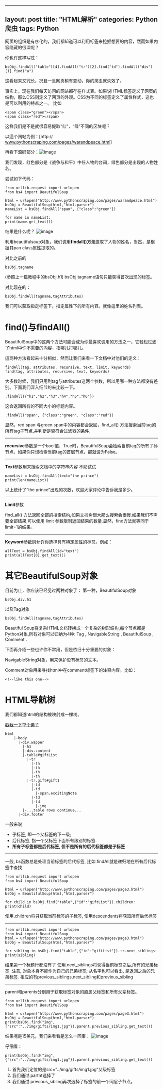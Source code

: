 
---
layout: post
title:  "HTML解析"
categories: Python爬虫
tags:  Python
---


网页的组织是有序化的，我们都知道可以利用标签来挖掘想要的内容，然而如果内容隐藏的很深呢？

你也许这样写过：

    bsObj.findAll("table")[4].findAll("tr")[2].find("td").findAll("div")[1].find("a")
    
这看起来又冗长，况且一旦网页稍有变动，你的爬虫就失效了。

事实上，现在我们每天访问的网站都存在样式表。如果说HTML标签定义了网页的结构，那么CSS则定义了网页的外观。CSS为不同的标签定义了属性样式，这也是可以利用的特点之一。
比如
    
    <span class="green"></span>
    <span class="red"></span>
   
这样我们是不是就很容易提取“红”，“绿”不同的区块呢？
    
以這个网站为例：[http://
www.pythonscraping.com/pages/warandpeace.html]

再看下源码部分：![image](http://7xq62e.com1.z0.glb.clouddn.com/green_span.png)

我们发现，红色部分是《战争与和平》中任人物的台词，绿色部分是出现的人物姓名。

尝试如下代码：

    from urllib.request import urlopen
    from bs4 import BeautifulSoup

    html = urlopen("http://www.pythonscraping.com/pages/warandpeace.html")
    bsObj = BeautifulSoup(html,"html.parser")
    nameList = bsObj.findAll("span", {"class":"green"})

    for name in nameList:
    print(name.get_text())
    
结果是什么呢？
![image](http://7xq62e.com1.z0.glb.clouddn.com/namelist.png)

利用beautifulsoup对象，我们调用**findall()方法**提取了人物的姓名，当然，是根据其pan class属性提取的。

对比之前的

    bsObj.tagname
    
(参照上一篇教程中的bsObj.h1)
bsObj.tagname语句只能获得首次出现的标签。

对比现在的：
    
    bsObj.findAll(tagname,tagAttributes)

我们可以获取指定标签下，指定属性下的所有内容。就像這里的姓名列表。

# find()与findAll()
BeautifulSoup中的这两个方法可能会成为你最喜欢调用的方法之一，它轻松过滤了html中你不需要的内容，指哪儿打哪儿。

這两种方法看起来十分相似，然而让我们来看一下文档中对他们的定义：

    findAll(tag, attributes, recursive, text, limit, keywords)
    find(tag, attributes, recursive, text, keywords)

大多数时候，我们只用到tag与attributes这两个参数，所以用哪一种方法都没有差别。下面我们深入细节的来比较一下。

    .findAll({"h1","h2","h3","h4","h5","h6"})
    
这会返回所有的不同大小的标题内容。
    
    .findAll("span", {"class":"green", "class":"red"})
    
显然，red span 与green span中的内容都会返回，find_all() 方法搜索当前tag的所有tag子节点,并判断是否符合过滤器的条件.

---

**recursive**参数是一个bool值，True时，BeautifulSoup会检索当前tag的所有子孙节点，如果你只想检索当前tag的首层节点，那就设为False。

---


**Text**参数用来搜索文档中的字符串内容
不妨试试

    nameList = bsObj.findAll(text="the prince")
    print(len(nameList))
    
以上统计了“the prince”出现的次数，欢迎大家评论中告诉我是多少。

---
**Limit**参数

find_all() 方法返回全部的搜索结构,如果文档树很大那么搜索会很慢.如果我们不需要全部结果,可以使用 limit 参数限制返回结果的数量.显然，find方法就等同于limit=1的结果。

---
**Keyword**参数则允许你选择具有特定属性的标签。例如：

    allText = bsObj.findAll(id="text")
    print(allText[0].get_text())

# 其它BeautifulSoup对象
目前为止，你应该已经见过两种对象了：
第一种，BeautifulSoup对象

    bsObj.div.h1

以及Tag对象

    bsObj.findAll(tagname,tagAttributes)
    
Beautiful Soup将复杂HTML文档转换成一个复杂的树形结构,每个节点都是Python对象,所有对象可以归纳为4种: Tag , NavigableString , BeautifulSoup , Comment .
    
下面再介绍一些也许你不常用，但是依旧十分重要的对象：

NavigableString对象，用来保护没有标签的文本。

Comment对象用来寻找html中在comment标签下的注释内容。比如：

    <!--like this one-->
    
# HTML导航树
我们都知道html的结构被映射成一棵树。


[戳我一下举个栗子](http://www.pythonscraping.com/pages/page3.html)

    html
        |-body
          |-div.wapper
            |-h1
            |-div.content
            |-table#giftList
              |-tr
                |-th
                |-th
                |-th
                |-th
              |-tr.gift#gift1
                |-td
                |-td
                  |-span.excitingNote
                |-td
                |-td
                  |-img
            |-...table rows continue...
          |-div.footer
                
                

一般来说
- 子标签, 即一个父标签的下一级; 
- 后代标签, 指一个父标签下面所有级别的标签. 
- **所有子标签都是后代标签, 但不是所有的后代标签都是子标签**

---

一般, bs函数总是处理当前标签的后代标签, 比如.findAll就是递归地在所有后代标签中查找

    from urllib.request import urlopen
    from bs4 import BeautifulSoup

    html = urlopen("http://www.pythonscraping.com/pages/page3.html")
    bsObj = BeautifulSoup(html,"html.parser")

    for child in bsObj.find("table",{"id":"giftList"}).children:
    print(child)
使用.children将只获取当前标签的子标签, 使用descendants将获取所有后代标签

---


    from urllib.request import urlopen
    from bs4 import BeautifulSoup
    html = urlopen("http://www.pythonscraping.com/pages/page3.html")
    bsObj = BeautifulSoup(html,"html.parser")

    for sibling in bsObj.find("table",{"id":"giftList"}).tr.next_siblings:
    print(sibling) 

结果第一个标题行都没有了
使用.next_siblings将获得当前标签之后,所有的兄弟标签. 注意, 对象本身不能作为自己的兄弟标签; 从名字也可以看出, 是返回之后的兄弟标签. 相应的有previous_siblings,next_sibling和previous_sibling


---
parent和parents分别用于获取标签对象的直属父标签和所有父辈标签。

    from urllib.request import urlopen
    from bs4 import BeautifulSoup

    html = urlopen("http://www.pythonscraping.com/pages/page3.html")
    bsObj = BeautifulSoup(html,"html.parser")
    print(bsObj.find("img",{"src":"../img/gifts/img1.jpg"}).parent.previous_sibling.get_text())
    
结果呢是15美元，我们来看看是怎么一回事：
![image](http://7xq62e.com1.z0.glb.clouddn.com/parent.png)

仔细看：

    print(bsObj.find("img",{"src":"../img/gifts/img1.jpg"}).parent.previous_sibling.get_text())

1. 首先我们定位的是src="../img/gifts/img1.jpg"父级标签<td>
2. 我们通过.partnt选择了
3. 我们通过.previous_sibling再次选择了<td>标签的前一个同层子节点。




    
    
    
